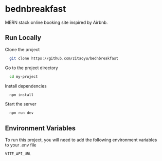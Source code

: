 # bednbreakfast

MERN stack online booking site inspired by Airbnb.

## Run Locally

Clone the project

```bash
  git clone https://github.com/zitaoyu/bednbreakfast
```

Go to the project directory

```bash
  cd my-project
```

Install dependencies

```bash
  npm install
```

Start the server

```bash
  npm run dev
```

## Environment Variables

To run this project, you will need to add the following environment variables to your .env file

`VITE_API_URL`
